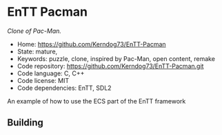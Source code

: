 # EnTT Pacman

_Clone of Pac-Man._

- Home: https://github.com/Kerndog73/EnTT-Pacman
- State: mature,
- Keywords: puzzle, clone, inspired by Pac-Man, open content, remake
- Code repository: https://github.com/Kerndog73/EnTT-Pacman.git
- Code language: C, C++
- Code license: MIT
- Code dependencies: EnTT, SDL2

An example of how to use the ECS part of the EnTT framework

## Building
